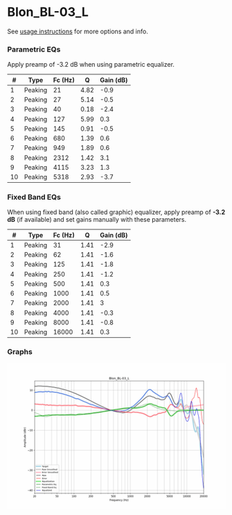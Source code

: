 # Blon_BL-03_L
See [usage instructions](https://github.com/jaakkopasanen/AutoEq#usage) for more options and info.

### Parametric EQs
Apply preamp of -3.2 dB when using parametric equalizer.

|   # | Type    |   Fc (Hz) |    Q |   Gain (dB) |
|-----|---------|-----------|------|-------------|
|   1 | Peaking |        21 | 4.82 |        -0.9 |
|   2 | Peaking |        27 | 5.14 |        -0.5 |
|   3 | Peaking |        40 | 0.18 |        -2.4 |
|   4 | Peaking |       127 | 5.99 |         0.3 |
|   5 | Peaking |       145 | 0.91 |        -0.5 |
|   6 | Peaking |       680 | 1.39 |         0.6 |
|   7 | Peaking |       949 | 1.89 |         0.6 |
|   8 | Peaking |      2312 | 1.42 |         3.1 |
|   9 | Peaking |      4115 | 3.23 |         1.3 |
|  10 | Peaking |      5318 | 2.93 |        -3.7 |

### Fixed Band EQs
When using fixed band (also called graphic) equalizer, apply preamp of **-3.2 dB** (if available) and set gains manually with these parameters.

|   # | Type    |   Fc (Hz) |    Q |   Gain (dB) |
|-----|---------|-----------|------|-------------|
|   1 | Peaking |        31 | 1.41 |        -2.9 |
|   2 | Peaking |        62 | 1.41 |        -1.6 |
|   3 | Peaking |       125 | 1.41 |        -1.8 |
|   4 | Peaking |       250 | 1.41 |        -1.2 |
|   5 | Peaking |       500 | 1.41 |         0.3 |
|   6 | Peaking |      1000 | 1.41 |         0.5 |
|   7 | Peaking |      2000 | 1.41 |         3   |
|   8 | Peaking |      4000 | 1.41 |        -0.3 |
|   9 | Peaking |      8000 | 1.41 |        -0.8 |
|  10 | Peaking |     16000 | 1.41 |         0.3 |

### Graphs
![](./Blon_BL-03_L.png)
